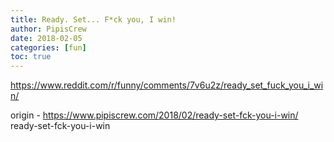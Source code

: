 ```yaml
---
title: Ready. Set... F*ck you, I win!
author: PipisCrew
date: 2018-02-05
categories: [fun]
toc: true
---
```


https://www.reddit.com/r/funny/comments/7v6u2z/ready_set_fuck_you_i_win/

origin - https://www.pipiscrew.com/2018/02/ready-set-fck-you-i-win/ ready-set-fck-you-i-win